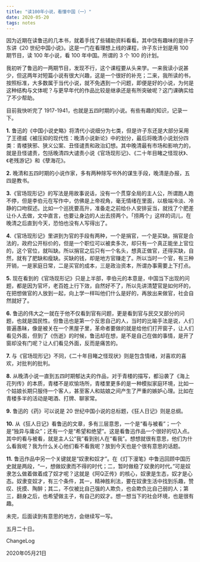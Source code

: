 ```yaml
---
title: "读100年小说，看懂中国（一）"
date: 2020-05-20
tags: notes
---
```


因为近期在读鲁迅的几本书，就着手找了些辅助资料看看。其中饶有趣味的是许子东讲《20 世纪中国小说》。这是一门在看理想上线的课程，许子东计划是用 100 期节目，读 100 年小说，看 100 年中国。所谓的 3 个 100 的计划。

我初听了鲁迅的一两期节目，发现不行，这个课程要从头来学。一来我读小说甚少，但这两年对短篇小说有很大兴趣，这是一个很好的补充；二来，我所读的书，按照标准，大多数属于当代小说，就不免遇到一个问题，即便是好的小说，为何是这种结构与文体呢？与更早年代的作品比较是继承还是有所突破呢？这门课确实给了不少帮助。

目前我快听完了 1917-1941，也就是五四时期的小说。有些有趣的知识，记录一下。

**1.** 鲁迅的《中国小说史略》将清代小说细分为七类，但是许子东还是大部分采用了王德威《被压抑的现代性：晚清小说新论》中的划分，最后将晚清小说划分四类：青楼狭邪、狭义公案、丑怪谴责和政治幻想。其中晚清最有市场和影响力的，就是丑怪谴责，包括晚清四大谴责小说《官场现形记》、《二十年目睹之怪现状》、《老残游记》和《孽海花》。

**2.** 晚清和五四时期的小说作家，多有两种除写书外的谋生手段，晚清是办报，五四是教书。

**3.**《官场现形记》的写法是用故事说话，没有一个贯穿全局的主人公，所谓跑人跑不停，但是李伯元在写作中，仿佛是上帝视角，毫无情绪在里面，以极端冷淡、冷静的口吻叙述。比如一个巡抚要高升，准备走之前给仆人安排妥当，就找了个肥差让仆人去做，文中直言，也要让身边的人出去捞两个。「捞两个」这样的词儿，在晚清之后直到今天，恐怕也没有人写得出了。

**4.**《官场现形记》里讲到为官的手段有两种，一个是捐官，一个是买缺。捐官是合法的，政府公开标价的，但是一个职位可以被卖多次，却只有一个真正能坐上官位的，这个官位，就叫缺。所以捐官之后只有一个名头，想真正做官，还得买缺，自然，就有了肥缺和瘦缺。买缺的钱，却是地方官赚走了。所以当时一个官，有三种开销，一是家庭日常，二是买官的成本，三是政治资本，所谓办事需要上下打点。

**5.** 现在看到的《官场现形记》只是上半部，李伯元的本意是，中国当下出现的问题，都是因为官坏，老百姓上行下效，自然好不了，所以先讲清楚官是如何坏的，在把想做官的人放到一起，向上学一样叫他们什么是好的，再放出来做官，社会自然就好了。

**6.** 鲁迅的伟大之一就在于他不仅看到官有问题，更是看到官与民交叉部分的问题，也就是国民性。但鲁迅也是第一个反思自己的人，当时的比喻手法是说，人们普遍愚昧，像是被关在一个黑屋子里，革命者要做的就是给他们打开窗子，让人们看见外面，但到了《伤逝》的时候，鲁迅却在想，是不是自己在做的事情，是开了窗却没有门呢？让人们看见外面，反而是痛苦的。

**7.** 与《官场现形记》不同，《二十年目睹之怪现状》则是包含情绪，对喜欢的喜欢，对批判的批判。

**8.** 从晚清小说一直到五四时期郁达夫的作品，对于青楼的描写，都沿袭了《海上花列传》的本质，青楼不是欢愉场所，青楼里更多的是一种模拟家庭环境，比如一个姑娘长期只服侍一个客人，甚至客人和姑娘之间产生了严重的嫉妒心理。比如在青楼多半的活动是喝酒、打牌、聊家常。

**9.** 鲁迅的《药》可以说是 20 世纪中国小说的总标题，《狂人日记》则是总纲。

**10.** 从《狂人日记》看鲁迅的文章，多有三层意思，一个是“看与被看”；一个是“独异与庸众”；还有一个是“希望和绝望”。这是看鲁迅作品一个很好的切入点。其中的看与被看，就是主人公“我”看到别人在“看我”。想想就很有意思，他们为什么看我呢？我为什么关心他们看不看我呢？放到今天也是个很有意思的话题。

**11.** 鲁迅作品中另一个关键就是“奴隶和奴才”。在《灯下漫笔》中鲁迅回顾中国历史就是两段，“一，想做奴隶而不得的时代；二，暂时做稳了奴隶的时代。”可是奴隶怎么做着做着成了奴才呢？这就是《阿Q正传》的核心，奴隶是生态，奴才是心态。奴隶变奴才，有三个条件，其一，精神胜利法，要在奴隶生活中找到乐趣，赞叹、抚摸、陶醉；其二，不仅被比自己强的人欺负，也会欺负比自己弱的人；第三，翻身之后，也希望做主子，有自己的奴才。想一想当下的社会环境，也是很有趣。

未完，后面读到有意思的地方，会继续写一写。

五月二十日。

ChangeLog

2020年05月21日